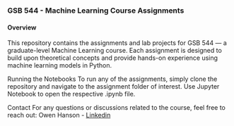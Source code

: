 ### GSB 544 - Machine Learning Course Assignments <br>
#### Overview <br>
This repository contains the assignments and lab projects for GSB 544 — a graduate-level Machine Learning course.
Each assignment is designed to build upon theoretical concepts and provide hands-on experience using machine learning models in Python.

Running the Notebooks
To run any of the assignments, simply clone the repository and navigate to the assignment folder of interest. Use Jupyter Notebook to open the respective .ipynb file.

Contact
For any questions or discussions related to the course, feel free to reach out:
Owen Hanson - [Linkedin](www.linkedin.com/in/owen-hanson-analytics)
